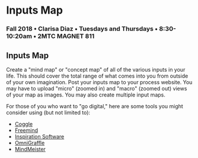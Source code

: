 # Inputs Map

### Fall 2018 • Clarisa Diaz • Tuesdays and Thursdays • 8:30-10:20am • 2MTC MAGNET 811

## Inputs Map

Create a "mind map" or "concept map" of all of the various inputs in your life. This should cover the total range of what comes into you from outside of your own imagination. Post your inputs map to your process website. You may have to upload "micro" \(zoomed in\) and "macro" \(zoomed out\) views of your map as images. You may also create multiple input maps.

For those of you who want to "go digital," here are some tools you might consider using \(but not limited to\):

* [Coggle](https://coggle.it/)
* [Freemind](http://freemind.sourceforge.net/wiki/index.php/Main_Page)
* [Inspiration Software](http://www.inspiration.com/Inspiration)
* [OmniGraffle](https://www.omnigroup.com/omnigraffle)
* [MindMeister](https://www.mindmeister.com/)


